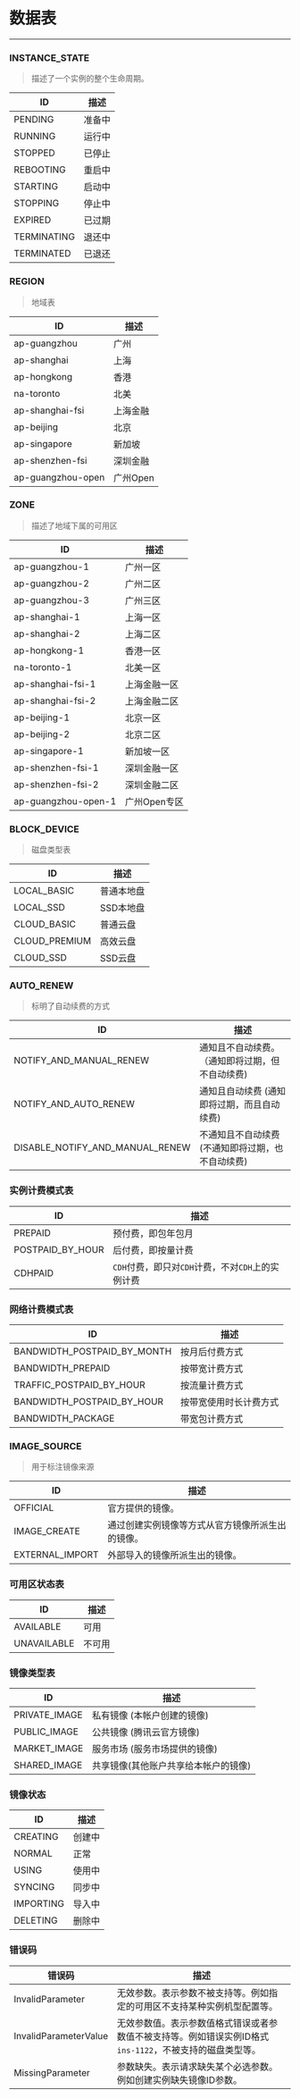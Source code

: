 # 数据表
-------------------


### INSTANCE_STATE

>描述了一个实例的整个生命周期。

|ID | 描述|
|---------|---------|
|PENDING| 准备中|
|RUNNING| 运行中|
|STOPPED| 已停止|
|REBOOTING| 重启中|
|STARTING| 启动中|
|STOPPING| 停止中|
|EXPIRED| 已过期|
|TERMINATING| 退还中|
|TERMINATED| 已退还|


### REGION

> 地域表

|ID | 描述|
|---------|---------|
| ap-guangzhou| 广州 |
| ap-shanghai| 上海 |
| ap-hongkong| 香港 |
| na-toronto| 北美 |
| ap-shanghai-fsi| 上海金融 |
| ap-beijing| 北京 |
| ap-singapore| 新加坡 |
| ap-shenzhen-fsi| 深圳金融 |
| ap-guangzhou-open| 广州Open |


### ZONE 

> 描述了地域下属的可用区

|ID |描述|
|---------|---------|
| ap-guangzhou-1| 广州一区 |
| ap-guangzhou-2| 广州二区 |
| ap-guangzhou-3| 广州三区 |
| ap-shanghai-1| 上海一区 |
| ap-shanghai-2| 上海二区 |
| ap-hongkong-1| 香港一区 |
| na-toronto-1| 北美一区 |
| ap-shanghai-fsi-1| 上海金融一区 |
| ap-shanghai-fsi-2| 上海金融二区 |
| ap-beijing-1| 北京一区 |
| ap-beijing-2| 北京二区 |
| ap-singapore-1| 新加坡一区 | 
| ap-shenzhen-fsi-1| 深圳金融一区 |
| ap-shenzhen-fsi-2| 深圳金融二区 |
| ap-guangzhou-open-1| 广州Open专区 |


### BLOCK_DEVICE

> 磁盘类型表

|ID | 描述|
|---------|---------|
| LOCAL_BASIC| 普通本地盘| 
| LOCAL_SSD| SSD本地盘| 
| CLOUD_BASIC| 普通云盘| 
| CLOUD_PREMIUM| 高效云盘| 
| CLOUD_SSD| SSD云盘| 


### AUTO_RENEW

> 标明了自动续费的方式

|ID | 描述|
|---------|---------|
| NOTIFY_AND_MANUAL_RENEW| 通知且不自动续费。（通知即将过期，但不自动续费)
| NOTIFY_AND_AUTO_RENEW| 通知且自动续费 (通知即将过期，而且自动续费)
| DISABLE_NOTIFY_AND_MANUAL_RENEW| 不通知且不自动续费 (不通知即将过期，也不自动续费)


### 实例计费模式表
|ID | 描述|
|---------|---------|
| PREPAID| 预付费，即包年包月|
| POSTPAID_BY_HOUR| 后付费，即按量计费|
| CDHPAID| `CDH`付费，即只对`CDH`计费，不对`CDH`上的实例计费|


### 网络计费模式表
|ID | 描述|
|---------|---------|
| BANDWIDTH_POSTPAID_BY_MONTH| 按月后付费方式|
| BANDWIDTH_PREPAID| 按带宽计费方式|
| TRAFFIC_POSTPAID_BY_HOUR| 按流量计费方式|
| BANDWIDTH_POSTPAID_BY_HOUR| 按带宽使用时长计费方式|
| BANDWIDTH_PACKAGE| 带宽包计费方式|


### IMAGE_SOURCE

> 用于标注镜像来源

|ID | 描述|
|---------|---------|
|OFFICIAL| 官方提供的镜像。
|IMAGE_CREATE|通过创建实例镜像等方式从官方镜像所派生出的镜像。 |
|EXTERNAL_IMPORT|外部导入的镜像所派生出的镜像。 |



### 可用区状态表
|ID | 描述|
|---------|---------|
| AVAILABLE| 可用|
| UNAVAILABLE| 不可用|


### 镜像类型表
|ID | 描述|
|---------|---------|
|PRIVATE_IMAGE|私有镜像 (本帐户创建的镜像) 
|PUBLIC_IMAGE|公共镜像 (腾讯云官方镜像)
|MARKET_IMAGE|服务市场 (服务市场提供的镜像) 
|SHARED_IMAGE|共享镜像(其他账户共享给本帐户的镜像)


### 镜像状态
|ID |描述|
|---------|--------|
|CREATING| 创建中
|NORMAL| 正常
|USING| 使用中
|SYNCING| 同步中
|IMPORTING| 导入中
|DELETING| 删除中


### 错误码
| 错误码 | 描述 |
|---------|---------|
|InvalidParameter| 无效参数。表示参数不被支持等。例如指定的可用区不支持某种实例机型配置等。 |
|InvalidParameterValue| 无效参数值。表示参数值格式错误或者参数值不被支持等。例如错误实例ID格式`ins-1122`，不被支持的磁盘类型等。 |
|MissingParameter| 参数缺失。表示请求缺失某个必选参数。例如创建实例缺失镜像ID参数。 |

